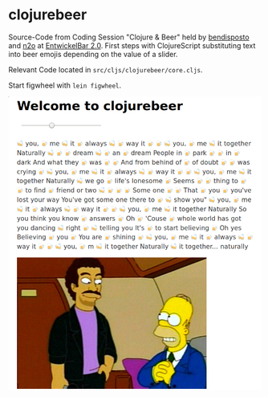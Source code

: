 # clojurebeer

Source-Code from Coding Session "Clojure & Beer" held by
[bendisposto](https://github.com/bendisposto) and [n2o](https://github.com/n2o)
at [EntwickelBar 2.0](https://entwickelbar.github.io). First steps with
ClojureScript substituting text into beer emojis depending on the value of a
slider.

Relevant Code located in `src/cljs/clojurebeer/core.cljs`.

Start figwheel with `lein figwheel`.

![clojurebeer](resources/public/img/screenshot.png)
